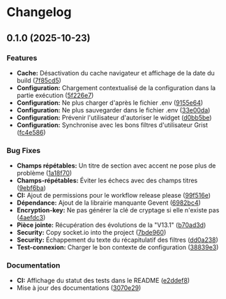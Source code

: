 # Changelog

## 0.1.0 (2025-10-23)


### Features

* **Cache:** Désactivation du cache navigateur et affichage de la date du build ([7f85cd5](https://github.com/betagouv/OTP-DS-to-Grist/commit/7f85cd5e5b3614e6fffd804600912244d2a83d52))
* **Configuration:** Chargement contextualisé de la configuration dans la partie exécution ([5f226e7](https://github.com/betagouv/OTP-DS-to-Grist/commit/5f226e7e90c1e6ba89becbcd3fd2020ee20207d4))
* **Configuration:** Ne plus charger d'après le fichier .env ([9155e64](https://github.com/betagouv/OTP-DS-to-Grist/commit/9155e641c53fd29685a5112e995a86701c08022c))
* **Configuration:** Ne plus sauvegarder dans le fichier .env ([33e00da](https://github.com/betagouv/OTP-DS-to-Grist/commit/33e00dab085a88167a86f3db14707c5bb60855fb))
* **Configuration:** Prévenir l'utilisateur d'autoriser le widget ([d0bb5be](https://github.com/betagouv/OTP-DS-to-Grist/commit/d0bb5bef69bcbe6ad7abe8f666438a72678c085a))
* **Configuration:** Synchronise avec les bons filtres d'utilisateur Grist ([fc4e586](https://github.com/betagouv/OTP-DS-to-Grist/commit/fc4e58694772318de8b34497f22427d6715acf6f))


### Bug Fixes

* **Champs répétables:** Un titre de section avec accent ne pose plus de problème ([1a18f70](https://github.com/betagouv/OTP-DS-to-Grist/commit/1a18f70d2c9536f7edabb7200d4d37ebdcff7fee))
* **Champs-répétables:** Éviter les échecs avec des champs titres ([9ebf6ba](https://github.com/betagouv/OTP-DS-to-Grist/commit/9ebf6baaed498f0bc96018f020ebbb2f9eaf53f3))
* **CI:** Ajout de permissions pour le workflow release please ([99f516e](https://github.com/betagouv/OTP-DS-to-Grist/commit/99f516eace961485ba28fd08fdb9fdd2647e2a75))
* **Dépendance:** Ajout de la librairie manquante Gevent ([6982bc4](https://github.com/betagouv/OTP-DS-to-Grist/commit/6982bc491ef3771466629a610f8cf764f4b1b23f))
* **Encryption-key:** Ne pas générer la clé de cryptage si elle n'existe pas ([4aefdc3](https://github.com/betagouv/OTP-DS-to-Grist/commit/4aefdc346a8870ed1b5cc68160ededf15764200a))
* **Pièce jointe:** Récupération des évolutions de la "V13.1" ([b70ad3d](https://github.com/betagouv/OTP-DS-to-Grist/commit/b70ad3d294e0d0ce1622824a4fb00dd507ea4bb8))
* **Security:** Copy socket.io into the project ([7bde960](https://github.com/betagouv/OTP-DS-to-Grist/commit/7bde960096fe2d2e5123725f3aaf944335e20c87))
* **Security:** Échappement du texte du récapitulatif des filtres ([dd0a238](https://github.com/betagouv/OTP-DS-to-Grist/commit/dd0a2383d287d2e8a9706e8e2ca943b4c6d239b8))
* **Test-connexion:** Charger le bon contexte de configuration ([38839e3](https://github.com/betagouv/OTP-DS-to-Grist/commit/38839e36e90b0213803a6be7f93e281d630dacaf))


### Documentation

* **CI:** Affichage du statut des tests dans le README ([e2ddef8](https://github.com/betagouv/OTP-DS-to-Grist/commit/e2ddef8e8bf0e7093892af2e99214ad738f52609))
* Mise à jour des documentations ([3070e29](https://github.com/betagouv/OTP-DS-to-Grist/commit/3070e2942e7bee4eb53cb8fa5288c30d3f843d4e))
